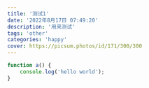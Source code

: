 ```yaml
---
title: '测试1'
date: '2022年8月17日 07:49:20'
description: '用来测试'
tags: 'other'
categories: 'happy'
cover: https://picsum.photos/id/171/300/300
---
```


```Javascript
function a() {
    console.log('hello world');
}
```